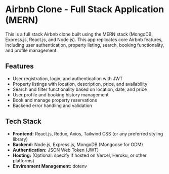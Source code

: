 # Airbnb Clone - Full Stack Application (MERN)

This is a full stack Airbnb clone built using the MERN stack (MongoDB, Express.js, React.js, and Node.js).
This app replicates core Airbnb features, including user authentication, property listing, search, booking functionality, and profile management.

## Features
- User registration, login, and authentication with JWT
- Property listings with location, description, price, and availability
- Search and filter functionality based on location, date, and price
- User profile and booking history management
- Book and manage property reservations
- Backend error handling and validation

## Tech Stack
- **Frontend:** React.js, Redux, Axios, Tailwind CSS (or any preferred styling library)
- **Backend:** Node.js, Express.js, MongoDB (Mongoose for ODM)
- **Authentication:** JSON Web Token (JWT)
- **Hosting:** (Optional: specify if hosted on Vercel, Heroku, or other platforms)
- **Environment Management:** dotenv
